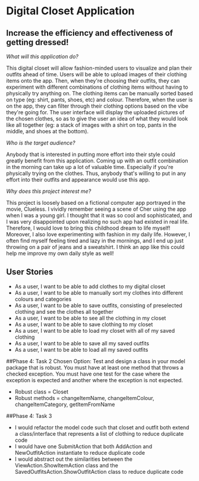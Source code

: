 # Digital Closet Application

## Increase the efficiency and effectiveness of getting dressed!

*What will this application do?*

This digital closet will allow fashion-minded users to visualize and plan their outfits ahead of time. 
Users will be able to upload images of their clothing items onto the app. Then, when they're choosing their outfits, 
they can experiment with different combinations of clothing items without having to physically try anything on.
The clothing items can be manually sorted based on type (eg: shirt, pants, shoes, etc) and colour. 
Therefore, when the user is on the app, they can filter through their clothing options based on the vibe they're going 
for. The user interface will display the uploaded pictures of the chosen clothes, so as to give the user an idea 
of what they would look like all together (eg: a stack of images with a shirt on top, pants in the middle, and shoes 
at the bottom).

*Who is the target audience?*

Anybody that is interested in putting more effort into their style could greatly benefit from this application. 
Coming up with an outfit combination in the morning can take up a lot of valuable time. Especially if you're physically
trying on the clothes. Thus, anybody that's willing to put in any effort into their outfits and appearance would use 
this app.

*Why does this project interest me?*

This project is loosely based on a fictional computer app portrayed in the movie, Clueless. I vividly remember seeing 
a scene of Cher using the app when I was a young girl. I thought that it was so cool and sophisticated, and I was 
very disappointed upon realizing no such app had existed in real life. Therefore, I would love to bring
this childhood dream to life myself! Moreover, I also love experimenting with fashion in my daily life. However, 
I often find myself feeling tired and lazy in the mornings, and I end up just throwing on a pair of jeans and a 
sweatshirt. I think an app like this could help me improve my own daily style as well!

## User Stories
- As a user, I want to be able to add clothes to my digital closet
- As a user, I want to be able to manually sort my clothes into different colours and categories
- As a user, I want to be able to save outfits, consisting of preselected clothing and see the clothes all together
- As a user, I want to be able to see all the clothing in my closet 
- As a user, I want to be able to save clothing to my closet
- As a user, I want to be able to load my closet with all of my saved clothing
- As a user, I want to be able to save all my saved outfits
- As a user, I want to be able to load all my saved outfits

##Phase 4: Task 2
Chosen Option: Test and design a class in your model package that is robust.  You must have at least one method that 
throws a checked exception.  You must have one test for the case where the exception is expected and another where the 
exception is not expected.
- Robust class = Closet
- Robust methods = changeItemName, changeItemColour, changeItemCategory, getItemFromName

##Phase 4: Task 3
- I would refactor the model code such that closet and outfit both extend a class/interface that represents a 
list of clothing to reduce duplicate  code
- I would have one SubmitAction that both AddAction and NewOutfitAction instantiate to reduce duplicate code
- I would abstract out the similarities between the ViewAction.ShowItemAction class and the 
SavedOutfitsAction.ShowOutfitAction class to reduce duplicate code

